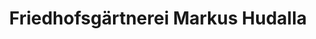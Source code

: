 ---
title: "Friedhofsgärtnerei Markus Hudalla"
url: /bielefeld/friedhofsgaertnerei-markus-hudalla/
shop: Blumen
---